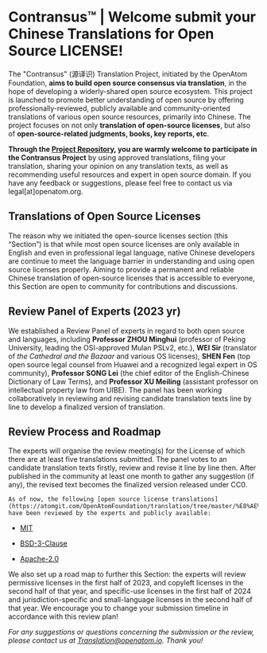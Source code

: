 # Contransus™ | Welcome submit your Chinese Translations for Open Source LICENSE! 



The "Contransus" (源译识) Translation Project, initiated by the OpenAtom Foundation, **aims to build open source consensus via translation**, in the hope of developing a widerly-shared open source ecosystem. This project is launched to promote better understanding of open source by offering professionally-reviewed, publicly available and community-oriented translations of various open source resources, primarily into Chinese. The project focuses on not only **translation of open-source licenses**, but also of **open-source-related judgments, books, key reports, etc**.

**Through the [Project Repository](https://atomgit.com/OpenAtomFoundation/translation), you are warmly welcome to participate in the Contransus Project** by using approved translations, filing your translation, sharing your opinion on any translation texts, as well as recommending useful resources and expert in open source domain. If you have any feedback or suggestions, please feel free to contact us via legal[at]openatom.org.


## Translations of Open Source Licenses

The reason why we initiated the open-source licenses section (this “Section”) is that while most open source licenses are only available in English and even in professional legal language, native Chinese developers are continue to meet the language barrier in understanding and using open source licenses properly. Aiming to provide a permanent and reliable Chinese translation of open-source licenses that is accessible to everyone, this Section are open to community for contributions and discussions.


## Review Panel of Experts (2023 yr)

We established a Review Panel of experts in regard to both open source and languages, including **Professor ZHOU Minghui** (professor of Peking University, leading the OSI-approved Mulan PSLv2, etc.), **WEI Sir** (translator of _the Cathedral and the Bazaar_ and various OS licenses), **SHEN Fen** (top open source legal counsel from Huawei and a recognized legal expert in OS community), **Professor SONG Lei** (the chief editor of the English-Chinese Dictionary of Law Terms), and **Professor XU Meiling** (assistant professor on intellectual property law from UIBE). The panel has been working collaboratively in reviewing and revising candidate translation texts line by line to develop a finalized version of translation. 


## Review Process and Roadmap

The experts will organise the review meeting(s) for the License of which there are at least five translations submitted. The panel votes to an candidate translation texts firstly, review and revise it line by line then. After published in the community at least one month to gather any suggestion (if any), the revised text becomes the finalized version released under CC0.  

 	As of now, the following [open source license translations](https://atomgit.com/OpenAtomFoundation/translation/tree/master/%E8%AE%B8%E5%8F%AF%E8%AF%81%E7%BF%BB%E8%AF%91) have been reviewed by the experts and publicly available:

- [MIT](https://gitee.com/OpenAtomFoundation/legal-license-translation/blob/master/%E8%AF%91%E6%96%87%E8%AF%84%E5%AE%A1&%E5%AE%A1%E5%AE%9A%E7%A8%BF/MIT%E7%BF%BB%E8%AF%91-%E8%AF%84%E5%AE%A1%E4%BC%9A%E5%AE%A1%E5%AE%9A%E7%A8%BF-20230115.md)

- [BSD-3-Clause](https://gitee.com/OpenAtomFoundation/legal-license-translation/blob/master/%E8%AF%91%E6%96%87%E8%AF%84%E5%AE%A1&%E5%AE%A1%E5%AE%9A%E7%A8%BF/BSD-3-clause%E7%BF%BB%E8%AF%91-%E8%AF%84%E5%AE%A1%E4%BC%9A%E5%AE%A1%E5%AE%9A%E7%A8%BF-20230115.md)

- [Apache-2.0](https://gitee.com/OpenAtomFoundation/legal-license-translation/blob/master/%E8%AF%91%E6%96%87%E8%AF%84%E5%AE%A1&%E5%AE%A1%E5%AE%9A%E7%A8%BF/Apache-2.0%E7%BF%BB%E8%AF%91-%E8%AF%84%E5%AE%A1%E4%BC%9A%E5%AE%A1%E5%AE%9A%E7%A8%BF-20230409.md)


We also set up a road map to further this Section: the experts will review permissive licenses in the first half of 2023, and copyleft licenses in the second half of that year, and specific-use licenses in the first half of 2024 and jurisdiction-specific and small-language licenses in the second half of that year. We encourage you to change your submission timeline in accordance with this review plan!

_For any suggestions or questions concerning the submission or the review, please contact us at Translation@openatom.io. Thank you!_